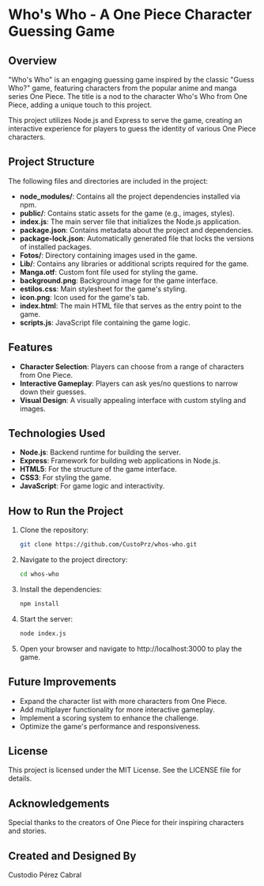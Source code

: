 # Who's Who - A One Piece Character Guessing Game

## Overview

"Who's Who" is an engaging guessing game inspired by the classic "Guess Who?" game, featuring characters from the popular anime and manga series One Piece. The title is a nod to the character Who's Who from One Piece, adding a unique touch to this project.

This project utilizes Node.js and Express to serve the game, creating an interactive experience for players to guess the identity of various One Piece characters.

## Project Structure

The following files and directories are included in the project:

- **node_modules/**: Contains all the project dependencies installed via npm.
- **public/**: Contains static assets for the game (e.g., images, styles).
- **index.js**: The main server file that initializes the Node.js application.
- **package.json**: Contains metadata about the project and dependencies.
- **package-lock.json**: Automatically generated file that locks the versions of installed packages.
- **Fotos/**: Directory containing images used in the game.
- **Lib/**: Contains any libraries or additional scripts required for the game.
- **Manga.otf**: Custom font file used for styling the game.
- **background.png**: Background image for the game interface.
- **estilos.css**: Main stylesheet for the game's styling.
- **icon.png**: Icon used for the game's tab.
- **index.html**: The main HTML file that serves as the entry point to the game.
- **scripts.js**: JavaScript file containing the game logic.

## Features

- **Character Selection**: Players can choose from a range of characters from One Piece.
- **Interactive Gameplay**: Players can ask yes/no questions to narrow down their guesses.
- **Visual Design**: A visually appealing interface with custom styling and images.

## Technologies Used

- **Node.js**: Backend runtime for building the server.
- **Express**: Framework for building web applications in Node.js.
- **HTML5**: For the structure of the game interface.
- **CSS3**: For styling the game.
- **JavaScript**: For game logic and interactivity.

## How to Run the Project

1. Clone the repository:
   ```bash
   git clone https://github.com/CustoPrz/whos-who.git
2. Navigate to the project directory:
   ```bash
   cd whos-who
3. Install the dependencies:
   ```bash
   npm install
4. Start the server:
   ```bash
   node index.js
5. Open your browser and navigate to http://localhost:3000 to play the game.

## Future Improvements

- Expand the character list with more characters from One Piece.
- Add multiplayer functionality for more interactive gameplay.
- Implement a scoring system to enhance the challenge.
- Optimize the game's performance and responsiveness.

## License

This project is licensed under the MIT License. See the LICENSE file for details.

## Acknowledgements

Special thanks to the creators of One Piece for their inspiring characters and stories.

## Created and Designed By

Custodio Pérez Cabral

   
